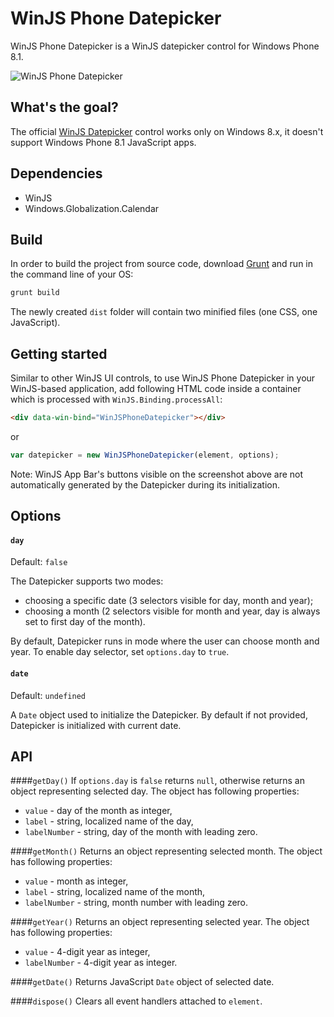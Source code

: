 # WinJS Phone Datepicker
WinJS Phone Datepicker is a WinJS datepicker control for Windows Phone 8.1.

![WinJS Phone Datepicker](https://lh6.googleusercontent.com/gOHghphjYtejllv1BomziqtDF-qgq-qELZdG8HhAratCB4tqGpCB7BeAoO0jXvBf41lmRP-ps134010=w1576-h655)

## What's the goal?
The official [WinJS Datepicker](https://msdn.microsoft.com/en-us/library/windows/apps/br211681.aspx) control works only on Windows 8.x, it doesn't support Windows Phone 8.1 JavaScript apps.

## Dependencies
- WinJS
- Windows.Globalization.Calendar

## Build
In order to build the project from source code, download [Grunt](http://gruntjs.com) and run in the command line of your OS:

```bash
grunt build
```

The newly created `dist` folder will contain two minified files (one CSS, one JavaScript). 

## Getting started

Similar to other WinJS UI controls, to use WinJS Phone Datepicker in your WinJS-based application, add following HTML code inside a container which is processed with `WinJS.Binding.processAll`:

```html
<div data-win-bind="WinJSPhoneDatepicker"></div>
```
or 
```javascript
var datepicker = new WinJSPhoneDatepicker(element, options);
```
Note: WinJS App Bar's buttons visible on the screenshot above are not automatically generated by the Datepicker during its initialization. 

## Options

#### `day`
Default: `false`

The Datepicker supports two modes:
- choosing a specific date (3 selectors visible for day, month and year);
- choosing a month (2 selectors visible for month and year, day is always set to first day of the month).

By default, Datepicker runs in mode where the user can choose month and year. To enable day selector, set `options.day` to `true`.

#### `date`
Default: `undefined`

A `Date` object used to initialize the Datepicker. By default if not provided, Datepicker is initialized with current date. 

## API

####`getDay()`
If `options.day` is `false` returns `null`, otherwise returns an object representing selected day. The object has following properties:
- `value` - day of the month as integer,
- `label` - string, localized name of the day,
- `labelNumber` -  string, day of the month with leading zero.

####`getMonth()`
Returns an object representing selected month. The object has following properties:
- `value` - month as integer,
- `label` - string, localized name of the month,
- `labelNumber` -  string, month number with leading zero.
 
####`getYear()`
Returns an object representing selected year. The object has following properties:
- `value` - 4-digit year as integer,
- `labelNumber` -  4-digit year as integer.

####`getDate()`
Returns JavaScript `Date` object of selected date.

####`dispose()` 
Clears all event handlers attached to `element`.